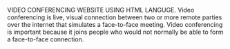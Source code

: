  VIDEO CONFERENCING WEBSITE USING HTML LANGUGE.
 Video conferencing is live, visual connection between two or more remote parties over the internet that simulates a face-to-face meeting. Video conferencing is important because it joins people who would not normally be able to form a face-to-face connection.
